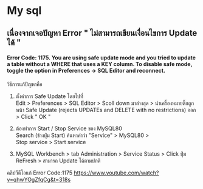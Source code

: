 # My sql 
## เนื่องจากเจอปัญหา Error  " ไม่สามารถเขียนเงื่อนไขการ Update ได้ "
#### Error Code: 1175. You are using safe update mode and you tried to update a table without a WHERE that uses a KEY column.  To disable safe mode, toggle the option in Preferences -> SQL Editor and reconnect.

วิธีการแก้ปัญหาคือ 
1. ตั้งค่าการ Safe Update โดยไปที่  
Edit > Preferences > SQL Editor > Scoll down มาล่างสุด > นำเครื่องหมายติ๊กถูกหน้า  Safe Update (rejects UPDATEs and DELETE with no restrictions) ออก > Click " OK "

2. ต้องทำการ Start / Stop Service ของ MySQL80  
Search (ข้างปุ่ม Start) ค้นหาคำว่า "Service"  > MySQL80 >   
Stop service > Start service

3. MySQL Workbench > tab Administration > Service Status > Click ปุ่ม ReFresh  > สามารถ Update ได้ตามปกติ  

คลิปวีดีโอแก้ Error Code:1175 https://www.youtube.com/watch?v=qhwYOgZfqCg&t=318s
